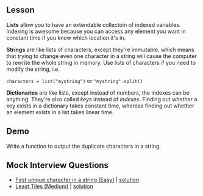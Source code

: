 ## Lesson

**Lists** allow you to have an extendable collectoin of indexed variables.
Indexing is awesome because you can access any element you want in constant
time if you know which location it's in.

**Strings** are like lists of
characters, except they're immutable, which means that trying to change 
even one character in a string will cause the computer to rewrite the whole
string in memory. Use lists of characters if you need to modify the string,
i.e.

`characters = list("mystring")` or `"mystring".split()`

**Dictionaries** are like lists, except instead of numbers, the indexes
can be anything. They're also called _keys_ instead of _indexes_. Finding
out whether a key exists in a dictionary takes constant time, whereas
finding out whether an element exists in a list takes linear time.

## Demo

Write a function to output the duplicate characters in a string.

## Mock Interview Questions

* [First unique character in a string (Easy)](./question-firstUniqueCharacterinString.md) | [solution](./answer-firstUniqueCharacterinString.md)
* [Least Tiles (Medium)](./leastTiles.md) | [solution](./answer-leastTiles.md)
